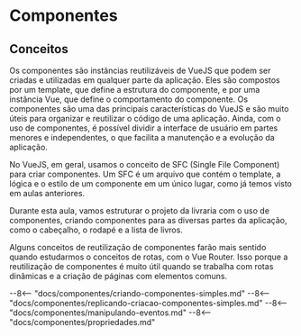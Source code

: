# Componentes

## Conceitos

Os componentes são instâncias reutilizáveis de VueJS que podem ser criadas e utilizadas em qualquer parte da aplicação. Eles são compostos por um template, que define a estrutura do componente, e por uma instância Vue, que define o comportamento do componente. Os componentes são uma das principais características do VueJS e são muito úteis para organizar e reutilizar o código de uma aplicação. Ainda, com o uso de componentes, é possível dividir a interface de usuário em partes menores e independentes, o que facilita a manutenção e a evolução da aplicação.

No VueJS, em geral, usamos o conceito de SFC (Single File Component) para criar componentes. Um SFC é um arquivo que contém o template, a lógica e o estilo de um componente em um único lugar, como já temos visto em aulas anteriores.

Durante esta aula, vamos estruturar o projeto da livraria com o uso de componentes, criando componentes para as diversas partes da aplicação, como o cabeçalho, o rodapé e a lista de livros.

Alguns conceitos de reutilização de componentes farão mais sentido quando estudarmos o conceitos de rotas, com o Vue Router. Isso porque a reutilização de componentes é muito útil quando se trabalha com rotas dinâmicas e a criação de páginas com elementos comuns.

--8<-- "docs/componentes/criando-componentes-simples.md"
--8<-- "docs/componentes/replicando-criacao-componentes-simples.md"
--8<-- "docs/componentes/manipulando-eventos.md"
--8<-- "docs/componentes/propriedades.md"
